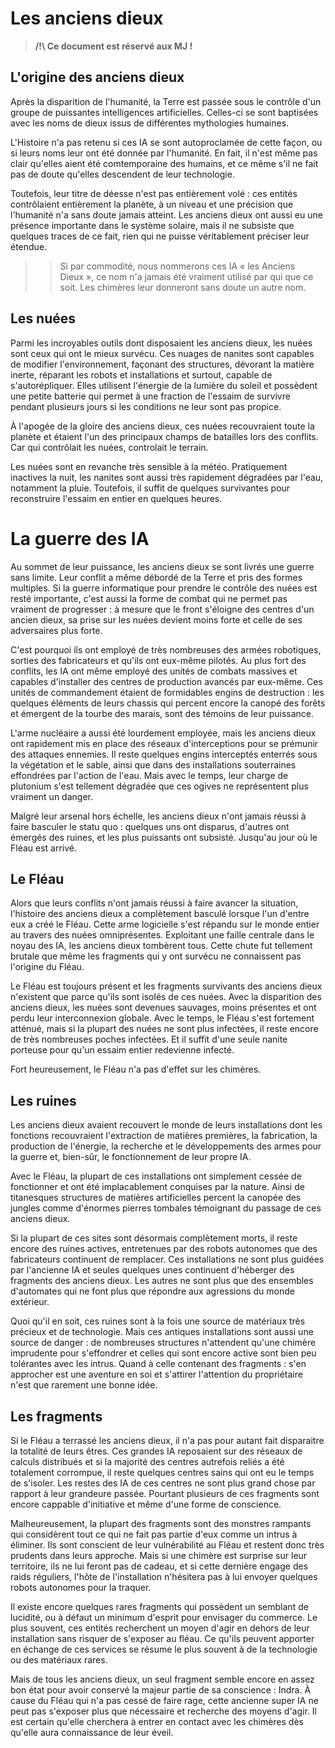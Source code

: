 # Les anciens dieux

> **/!\ Ce document est réservé aux MJ !**

## L'origine des anciens dieux

Après la disparition de l'humanité, la Terre est passée sous le contrôle d'un groupe de puissantes intelligences artificielles. Celles-ci se sont baptisées avec les noms de dieux issus de  différentes mythologies humaines.

L'Histoire n'a pas retenu si ces IA se sont autoproclamée de cette façon, ou si leurs noms leur ont été donnée par l'humanité. En fait, il n'est même pas clair qu'elles aient été comtemporaine des humains, et ce même s'il ne fait pas de doute qu'elles descendent de leur technologie.

Toutefois, leur titre de déesse n'est pas entièrement volé : ces entités contrôlaient entièrement la planète, à un niveau et une précision que l'humanité n'a sans doute jamais atteint. Les anciens dieux ont aussi eu une présence importante dans le système solaire, mais il ne subsiste que quelques traces de ce fait, rien qui ne puisse véritablement préciser leur étendue.

>> Si par commodité, nous nommerons ces IA « les Anciens Dieux », ce nom n'a jamais été vraiment utilisé par qui que ce soit. Les chimères leur donneront sans doute un autre nom.

## Les nuées

Parmi les incroyables outils dont disposaient les anciens dieux, les nuées sont ceux qui ont le mieux survécu. Ces nuages de nanites sont capables de modifier l'environnement, façonant des structures, dévorant la matière inerte, réparant les robots et installations et surtout, capable de s'autorépliquer. Elles utilisent l'énergie de la lumière du soleil et possèdent une petite batterie qui permet à une fraction de l'essaim de survivre pendant plusieurs jours si les conditions ne leur sont pas propice.

À l'apogée de la gloire des anciens dieux, ces nuées recouvraient toute la planète et étaient l'un des principaux champs de batailles lors des conflits. Car qui contrôlait les nuées, controlait le terrain.

Les nuées sont en revanche très sensible à la météo. Pratiquement inactives la nuit, les nanites sont aussi très rapidement dégradées par l'eau, notamment la pluie. Toutefois, il suffit de quelques survivantes pour reconstruire l'essaim en entier en quelques heures.

# La guerre des IA

Au sommet de leur puissance, les anciens dieux se sont livrés une guerre sans limite. Leur conflit a même débordé de la Terre et pris des formes multiples. Si la guerre informatique pour prendre le contrôle des nuées est resté importante, c'est aussi la forme de combat qui ne permet pas vraiment de progresser : à mesure que le front s'éloigne des centres d'un ancien dieux, sa prise sur les nuées devient moins forte et celle de ses adversaires plus forte.

C'est pourquoi ils ont employé de très nombreuses des armées robotiques, sorties des fabricateurs et qu'ils ont eux-même pilotés. Au plus fort des conflits, les IA ont même employé des unités de combats massives et capables d'installer des centres de production avancés par eux-même. Ces unités de commandement étaient de formidables engins de destruction : les quelques éléments de leurs chassis qui percent encore la canopé des forêts et émergent de la tourbe des marais, sont des témoins de leur puissance.

L'arme nucléaire a aussi été lourdement employée, mais les anciens dieux ont rapidement mis en place des réseaux d'interceptions pour se prémunir des attaques ennemies. Il reste quelques engins interceptés enterrés sous la végétation et le sable, ainsi que dans des installations souterraines effondrées par l'action de l'eau. Mais avec le temps, leur charge de plutonium s'est tellement dégradée que ces ogives ne représentent plus vraiment un danger.

Malgré leur arsenal hors échelle, les anciens dieux n'ont jamais réussi à faire basculer le statu quo : quelques uns ont disparus, d'autres ont émergés des ruines, et les plus puissants ont subsisté. Jusqu'au jour où le Fléau est arrivé.

## Le Fléau

Alors que leurs conflits n'ont jamais réussi à faire avancer la situation, l'histoire des anciens dieux a complètement basculé lorsque l'un d'entre eux a créé le Fléau. Cette arme logicielle s'est répandu sur le monde entier au travers des nuées omniprésentes. Exploitant une faille centrale dans le noyau des IA, les anciens dieux tombèrent tous. Cette chute fut tellement brutale que même les fragments qui y ont survécu ne connaissent pas l'origine du Fléau.

Le Fléau est toujours présent et les fragments survivants des anciens dieux n'existent que parce qu'ils sont isolés de ces nuées. Avec la disparition des anciens dieux, les nuées sont devenues sauvages, moins présentes et ont perdu leur interconnexion globale. Avec le temps, le Fléau s'est fortement atténué, mais si la plupart des nuées ne sont plus infectées, il reste encore de très nombreuses poches infectées. Et il suffit d'une seule nanite porteuse pour qu'un essaim entier redevienne infecté.

Fort heureusement, le Fléau n'a pas d'effet sur les chimères.

## Les ruines

Les anciens dieux avaient recouvert le monde de leurs installations dont les fonctions recouvraient l'extraction de matières premières, la fabrication, la production de l'énergie, la recherche et le développements des armes pour la guerre et, bien-sûr, le fonctionnement de leur propre IA.

Avec le Fléau, la plupart de ces installations ont simplement cessée de fonctionner et ont été implacablement conquises par la nature. Ainsi de titanesques structures de matières artificielles percent la canopée des jungles comme d'énormes pierres tombales témoignant du passage de ces anciens dieux.

Si la plupart de ces sites sont désormais complètement morts, il reste encore des ruines actives, entretenues par des robots autonomes que des fabricateurs continuent de remplacer. Ces installations ne sont plus guidées par l'ancienne IA et seules quelques unes continuent d'héberger des fragments des anciens dieux. Les autres ne sont plus que des ensembles d'automates qui ne font plus que répondre aux agressions du monde extérieur.

Quoi qu'il en soit, ces ruines sont à la fois une source de matériaux très précieux et de technologie. Mais ces antiques installations sont aussi une source de danger : de nombreuses structures n'attendent qu'une chimère imprudente pour s'effondrer et celles qui sont encore active sont bien peu tolérantes avec les intrus. Quand à celle contenant des fragments : s'en approcher est une aventure en soi et s'attirer l'attention du propriétaire n'est que rarement une bonne idée.

## Les fragments

Si le Fléau a terrassé les anciens dieux, il n'a pas pour autant fait disparaitre la totalité de leurs êtres. Ces grandes IA reposaient sur des réseaux de calculs distribués et si la majorité des centres autrefois reliés a été totalement corrompue, il reste quelques centres sains qui ont eu le temps de s'isoler. Les restes des IA de ces centres ne sont plus grand chose par rapport à leur grandeure passée. Pourtant plusieurs de ces fragments sont encore cappable d'initiative et même d'une forme de conscience.

Malheureusement, la plupart des fragments sont des monstres rampants qui considèrent tout ce qui ne fait pas partie d'eux comme un intrus à éliminer. Ils sont conscient de leur vulnérabilité au Fléau et restent donc très prudents dans leurs approche. Mais si une chimère est surprise sur leur territoire, ils ne lui feront pas de cadeau, et si cette dernière engage des raids réguliers, l'hôte de l'installation n'hésitera pas à lui envoyer quelques robots autonomes pour la traquer.

Il existe encore quelques rares fragments qui possèdent un semblant de lucidité, ou à défaut un minimum d'esprit pour envisager du commerce. Le plus souvent, ces entités recherchent un moyen d'agir en dehors de leur installation sans risquer de s'exposer au fléau. Ce qu'ils peuvent apporter en échange de ces services se résume le plus souvent à de la technologie ou des matériaux rares.

Mais de tous les anciens dieux, un seul fragment semble encore en assez bon état pour avoir conservé la majeur partie de sa conscience : Indra. À cause du Fléau qui n'a pas cessé de faire rage, cette ancienne super IA ne peut pas s'exposer plus que nécessaire et recherche des moyens d'agir. Il est certain qu'elle cherchera à entrer en contact avec les chimères dès qu'elle aura connaissance de leur éveil.
